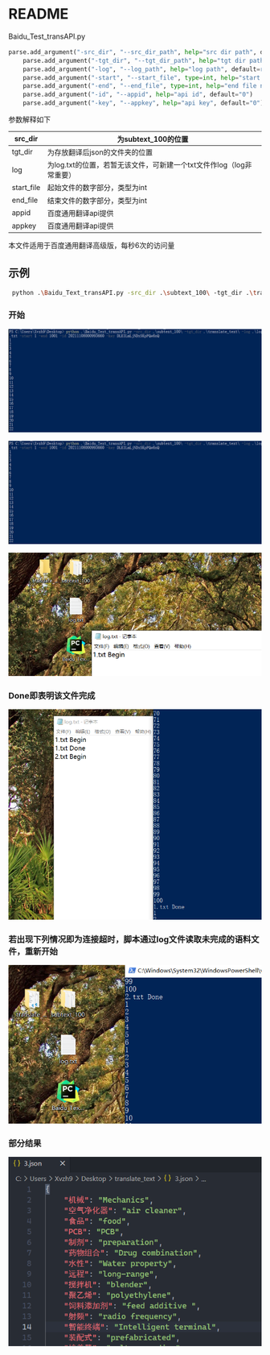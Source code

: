 # README

Baidu_Test_transAPI.py

```python
parse.add_argument("-src_dir", "--src_dir_path", help="src dir path", default="E:\\Git\\hw\\NLP\\subtext_100")
    parse.add_argument("-tgt_dir", "--tgt_dir_path", help="tgt dir path", default=r"E:\Git\hw\NLP\translate_text")
    parse.add_argument("-log", "--log_path", help="log path", default=r"E:\Git\hw\NLP\log.txt")
    parse.add_argument("-start", "--start_file", type=int, help="start file number, number part of file name", default=1)
    parse.add_argument("-end", "--end_file", type=int, help="end file number, number part of file name", default=1001)
    parse.add_argument("-id", "--appid", help="api id", default="0")
    parse.add_argument("-key", "--appkey", help="api key", default="0")
```

参数解释如下



| src_dir    | 为subtext_100的位置                                          |
| ---------- | ------------------------------------------------------------ |
| tgt_dir    | 为存放翻译后json的文件夹的位置                               |
| log        | 为log.txt的位置，若暂无该文件，可新建一个txt文件作log（log非常重要） |
| start_file | 起始文件的数字部分，类型为int                                |
| end_file   | 结束文件的数字部分，类型为int                                |
| appid      | 百度通用翻译api提供                                          |
| appkey     | 百度通用翻译api提供                                          |

 本文件适用于百度通用翻译高级版，每秒6次的访问量



## 示例

```sh
 python .\Baidu_Text_transAPI.py -src_dir .\subtext_100\ -tgt_dir .\translate_text\ -log .\log.txt -start 6843 -end 6999 -id 20210916000946408 -key F1m9uev7TjiMWDreh8wq
```

### 开始

![image-20211111091902778](README.assets/image-20211111091902778.png)

![image-20211111091905210](README.assets/image-20211111091905210.png)

![image-20211111091937508](README.assets/image-20211111091937508.png)

### Done即表明该文件完成

![image-20211111091929710](README.assets/image-20211111091929710.png)

### 若出现下列情况即为连接超时，脚本通过log文件读取未完成的语料文件，重新开始

![image-20211111092139376](README.assets/image-20211111092139376.png)

### 部分结果

![image-20211111092539094](README.assets/image-20211111092539094.png)

